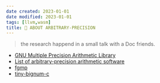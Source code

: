 ```yaml
---
date created: 2023-01-01
date modified: 2023-01-01
tags: [llvm,wasm]
title: 🔢 ABOUT ARBITRARY-PRECISION
---
```

> the research happend in a small talk with a Doc friends.
- [GNU Multiple Precision Arithmetic Library](https://en.wikipedia.org/wiki/GNU_Multiple_Precision_Arithmetic_Library)
- [List of arbitrary-precision arithmetic software](https://en.wikipedia.org/wiki/List_of_arbitrary-precision_arithmetic_software)
- [fgmp](https://stuff.mit.edu/afs/sipb/project/stk/src/STk-2.2.0/Mp/fgmp-1.0b5/)
- [tiny-bignum-c](https://github.com/kokke/tiny-bignum-c)
